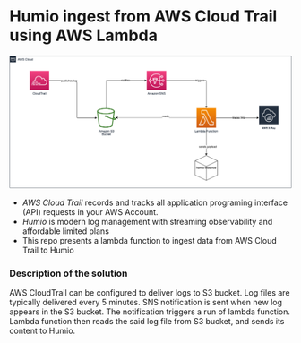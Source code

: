 # Humio ingest from AWS Cloud Trail using AWS Lambda

![diagram](./diagram.png)


 * *AWS Cloud Trail* records and tracks all application programing interface (API) requests in your AWS Account.
 * *Humio* is modern log management with streaming observability and affordable limited plans
 * This repo presents a lambda function to ingest data from AWS Cloud Trail to Humio
 
### Description of the solution

AWS CloudTrail can be configured to deliver logs to S3 bucket. Log files are typically delivered every 5 minutes. SNS notification is sent when new log appears in the S3 bucket. The notification triggers a run of lambda function. Lambda function then reads the said log file from S3 bucket, and sends its content to Humio.

